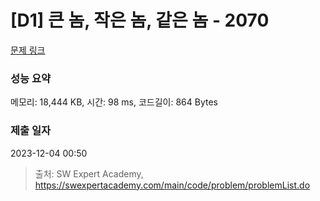 # [D1] 큰 놈, 작은 놈, 같은 놈 - 2070 

[문제 링크](https://swexpertacademy.com/main/code/problem/problemDetail.do?contestProbId=AV5QQ6qqA40DFAUq) 

### 성능 요약

메모리: 18,444 KB, 시간: 98 ms, 코드길이: 864 Bytes

### 제출 일자

2023-12-04 00:50



> 출처: SW Expert Academy, https://swexpertacademy.com/main/code/problem/problemList.do
